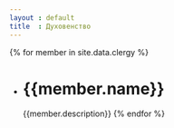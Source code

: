 ```yaml
---
layout : default
title  : Духовенство
---
```

{% for member in site.data.clergy %}
* {{member.name}}
  ===============
  {{member.description}}
{% endfor %}
